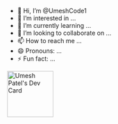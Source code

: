 - 👋 Hi, I’m @UmeshCode1
- 👀 I’m interested in ...
- 🌱 I’m currently learning ...
- 💞️ I’m looking to collaborate on ...
- 📫 How to reach me ...
- 😄 Pronouns: ...
- ⚡ Fun fact: ...

<a href="https://app.daily.dev/umeshpatel09"><img src="https://api.daily.dev/devcards/v2/BmHu40swNNQ5PNgF2rktx.png?r=7hl&type=default" width="106" alt="Umesh Patel's Dev Card"/></a>
